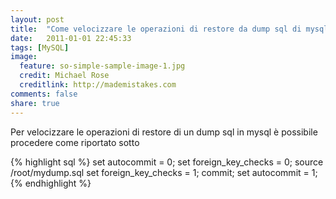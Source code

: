 ```yaml
---
layout: post
title:  "Come velocizzare le operazioni di restore da dump sql di mysql"
date:   2011-01-01 22:45:33
tags: [MySQL]
image:
  feature: so-simple-sample-image-1.jpg
  credit: Michael Rose
  creditlink: http://mademistakes.com
comments: false
share: true
---
```


Per velocizzare le operazioni di restore di un dump sql in mysql è possibile procedere come riportato sotto

{% highlight sql %}
set autocommit = 0;
set foreign_key_checks = 0;
source /root/mydump.sql
set foreign_key_checks = 1;
commit;
set autocommit = 1;
{% endhighlight %}
